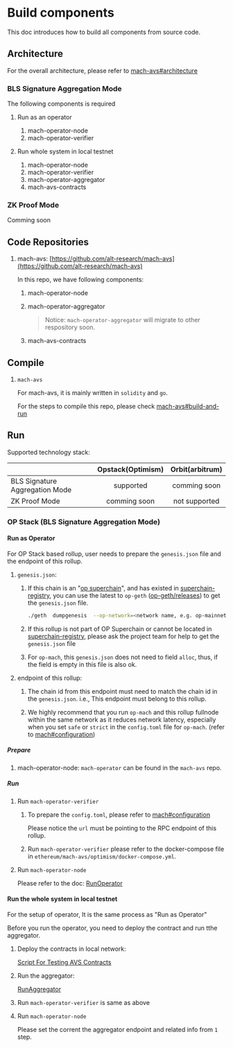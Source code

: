 # Build components
This doc introduces how to build all components from source code.

## Architecture
For the overall architecture, please refer to [mach-avs#architecture](https://github.com/alt-research/mach-avs/blob/m2-dev/README.md#architecture)

### BLS Signature Aggregation Mode

The following components is required

1. Run as an operator
    1. mach-operator-node
    2. mach-operator-verifier

2. Run whole system in local testnet
    1. mach-operator-node
    2. mach-operator-verifier
    3. mach-operator-aggregator
    4. mach-avs-contracts

### ZK Proof Mode

Comming soon

## Code Repositories
1. mach-avs: [https://github.com/alt-research/mach-avs](https://github.com/alt-research/mach-avs)

    In this repo, we have following components:

    1. mach-operator-node

    2. mach-operator-aggregator

        > Notice: `mach-operator-aggregator` will migrate to other respository soon.

    3. mach-avs-contracts

## Compile
1. `mach-avs`

    For mach-avs, it is mainly written in `solidity` and `go`.

    For the steps to compile this repo, please check [mach-avs#build-and-run](https://github.com/alt-research/mach-avs/blob/m2-dev/README.md#build-and-run)

## Run

Supported technology stack:

|                                       | Opstack(Optimism) | Orbit(arbitrum) |
| :------------------------------------ | :---------------: | :-------------: |
| BLS Signature Aggregation Mode        |   supported       |   comming soon  |
| ZK Proof Mode                         |   comming soon    |   not supported |

### OP Stack (BLS Signature Aggregation Mode)

#### Run as Operator

For OP Stack based rollup, user needs to prepare the `genesis.json` file and the endpoint of this rollup.

1. `genesis.json`:

    1. If this chain is an "[op superchain](https://app.optimism.io/superchain/)", and has existed in [superchain-registry](https://github.com/ethereum-optimism/superchain-registry), you can use the latest to `op-geth` ([op-geth/releases](https://github.com/ethereum-optimism/op-geth/releases)) to get the `genesis.json` file.

        ```bash
        ./geth  dumpgenesis  --op-network=<network name, e.g. op-mainnet>  > genesis.json
        ```
    2. If this rollup is not part of OP Superchain or cannot be located in [superchain-registry](https://github.com/ethereum-optimism/superchain-registry), please ask the project team for help to get the `genesis.json` file

    3. For `op-mach`, this `genesis.json` does not need to field `alloc`, thus, if the field is empty in this file is also ok.

2. endpoint of this rollup:

    1. The chain id from this endpoint must need to match the chain id in the `genesis.json`. i.e., This endpoint must belong to this rollup.

    2. We highly recommend that you run `op-mach` and this rollup fullnode within the same network as it reduces network latency, especially when you set `safe` or `strict` in the `config.toml` file for `op-mach`. (refer to [mach#configuration](https://github.com/alt-research/mach/blob/master/README.md#configuration))

##### Prepare

1. mach-operator-node: `mach-operator` can be found in the `mach-avs` repo.

##### Run

1. Run `mach-operator-verifier`

    1. To prepare the `config.toml`, please refer to [mach#configuration](https://github.com/alt-research/mach/blob/master/README.md#configuration)

        Please notice the `url` must be pointing to the RPC endpoint of this rollup.

    2. Run `mach-operator-verifier` please refer to the docker-compose file in `ethereum/mach-avs/optimism/docker-compose.yml`.

2. Run `mach-operator-node`

    Please refer to the doc: [RunOperator](https://github.com/alt-research/mach-avs/blob/m2-dev/docs/RunOperator.md)

#### Run the whole system in local testnet

For the setup of operator, It is the same process as "Run as Operator"

Before you run the operator, you need to deploy the contract and run tthe aggregator.

1. Deploy the contracts in local network:

    [Script For Testing AVS Contracts](https://github.com/alt-research/mach-avs/blob/m2-dev/scripts/README.md)

2. Run the aggregator:

    [RunAggregator](https://github.com/alt-research/mach-avs/blob/m2-dev/docs/RunAggregator.md)

3. Run `mach-operator-verifier` is same as above

4. Run `mach-operator-node`

    Please set the corrent the aggregator endpoint and related info from `1` step.

